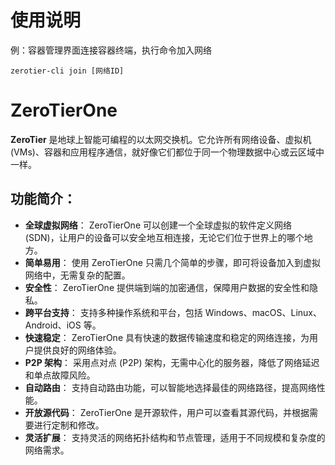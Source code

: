 # 使用说明

例：容器管理界面连接容器终端，执行命令加入网络

```shell
zerotier-cli join [网络ID]
```

# ZeroTierOne

**ZeroTier** 是地球上智能可编程的以太网交换机。它允许所有网络设备、虚拟机 (VMs)、容器和应用程序通信，就好像它们都位于同一个物理数据中心或云区域中一样。

## 功能简介：

- **全球虚拟网络**： ZeroTierOne 可以创建一个全球虚拟的软件定义网络 (SDN)，让用户的设备可以安全地互相连接，无论它们位于世界上的哪个地方。
- **简单易用**： 使用 ZeroTierOne 只需几个简单的步骤，即可将设备加入到虚拟网络中，无需复杂的配置。
- **安全性**： ZeroTierOne 提供端到端的加密通信，保障用户数据的安全性和隐私。
- **跨平台支持**： 支持多种操作系统和平台，包括 Windows、macOS、Linux、Android、iOS 等。
- **快速稳定**： ZeroTierOne 具有快速的数据传输速度和稳定的网络连接，为用户提供良好的网络体验。
- **P2P 架构**： 采用点对点 (P2P) 架构，无需中心化的服务器，降低了网络延迟和单点故障风险。
- **自动路由**： 支持自动路由功能，可以智能地选择最佳的网络路径，提高网络性能。
- **开放源代码**： ZeroTierOne 是开源软件，用户可以查看其源代码，并根据需要进行定制和修改。
- **灵活扩展**： 支持灵活的网络拓扑结构和节点管理，适用于不同规模和复杂度的网络需求。
